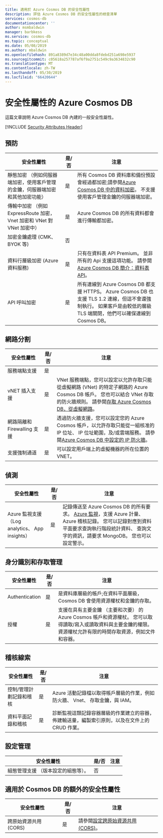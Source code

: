 ```yaml
---
title: 適用於 Azure Cosmos DB 的安全性屬性
description: 評估 Azure Cosmos DB 的安全性屬性的檢查清單
services: cosmos-db
documentationcenter: ''
author: msmbaldwin
manager: barbkess
ms.service: cosmos-db
ms.topic: conceptual
ms.date: 05/08/2019
ms.author: mbaldwin
ms.openlocfilehash: 891a8389d7e34c48a00dda8fdebd251a698e5937
ms.sourcegitcommit: c05618a257787af6f9a2751c549c9a3634832c90
ms.translationtype: MT
ms.contentlocale: zh-TW
ms.lasthandoff: 05/30/2019
ms.locfileid: "66420644"
---
```

# <a name="security-attributes-azure-cosmos-db"></a>安全性屬性的 Azure Cosmos DB

這篇文章說明 Azure Cosmos DB 內建的一般安全性屬性。

[!INCLUDE [Security Attributes Header](../../includes/security-attributes-header.md)]

## <a name="preventative"></a>預防

| 安全性屬性 | 是/否 | 注意 |
|---|---|--|
| 靜態加密 （例如伺服器端加密，使用客戶管理的金鑰，伺服器端加密和其他加密功能） | 是 | 所有 Cosmos DB 資料庫和備份預設會經過都加密;請參閱[Azure Cosmos DB 中的資料加密](database-encryption-at-rest.md)。 不支援使用客戶管理金鑰的伺服器端加密。 |
| 傳輸中加密 （例如 ExpressRoute 加密，Vnet 加密和 VNet 對 VNet 加密中）| 是 | Azure Cosmos DB 的所有資料都會進行傳輸都加密。 |
| 加密金鑰處理 (CMK、BYOK 等)| 否 |  |
| 資料行層級加密 (Azure 資料服務)| 是 | 只有在資料表 API Premium。 並非所有的 Api 支援這項功能。 請參閱[Azure Cosmos DB 簡介：資料表 API](table-introduction.md)。 |
| API 呼叫加密| 是 | 所有連線到 Azure Cosmos DB 都支援 HTTPS。 Azure Cosmos DB 也支援 TLS 1.2 連線，但這不會還強制執行。 如果客戶是由較低的層級 TLS 端關閉，他們可以確保連線到 Cosmos DB。  |

## <a name="network-segmentation"></a>網路分割

| 安全性屬性 | 是/否 | 注意 |
|---|---|--|
| 服務端點支援| 是 |  |
| vNET 插入支援| 是 | VNet 服務端點，您可以設定以允許存取只能從虛擬網路 (VNet) 的特定子網路的 Azure Cosmos DB 帳戶。 您也可以結合 VNet 存取的防火牆規則。  請參閱[存取 Azure Cosmos DB，從虛擬網路](vnet-service-endpoint.md)。 |
| 網路隔離和 Firewalling 支援| 是 | 透過防火牆支援，您可以設定您的 Azure Cosmos 帳戶，以允許存取只能從一組核准的 IP 位址、 IP 位址範圍，及/或雲端服務。 請參閱[Azure Cosmos DB 中設定的 IP 防火牆](how-to-configure-firewall.md)。|
| 支援強制通道 | 是 | 可以設定用戶端上的虛擬機器的所在位置的 VNET。   |

## <a name="detection"></a>偵測

| 安全性屬性 | 是/否 | 注意|
|---|---|--|
| Azure 監視支援 （Log analytics、 App insights）| 是 | 記錄傳送至 Azure Cosmos DB 的所有要求。 [Azure 監視](../azure-monitor/overview.md)，支援 Azure 計量、 Azure 稽核記錄。  您可以記錄對應到資料平面要求查詢執行階段統計資料、 查詢文字的資訊，請要求 MongoDB。 您也可以設定警示。 |

## <a name="identity-and-access-management"></a>身分識別和存取管理

| 安全性屬性 | 是/否 | 注意|
|---|---|--|
| Authentication| 是 | 是資料庫層級的帳戶;在資料平面層級，Cosmos DB 會使用資源權杖和金鑰的存取。 |
| 授權| 是 | 支援在具有主要金鑰 （主要和次要） 的 Azure Cosmos 帳戶和資源權杖。 您可以取得讀取/寫入或讀取資料與主要金鑰的權限。 資源權杖允許有限的時間存取資源，例如文件和容器。 |


## <a name="audit-trail"></a>稽核線索

| 安全性屬性 | 是/否 | 注意|
|---|---|--|
| 控制/管理計劃記錄和稽核| 是 | Azure 活動記錄檔以取得帳戶層級的作業，例如防火牆、 Vnet、 存取金鑰，與 IAM。 |
| 資料平面記錄和稽核 | 是 | 診斷監視這類記錄容器層級的作業建立的容器，佈建輸送量，編製索引原則，以及在文件上的 CRUD 作業。 |

## <a name="configuration-management"></a>設定管理

| 安全性屬性 | 是/否 | 注意|
|---|---|--|
| 組態管理支援 （版本設定的組態等）。| 否  | | 

## <a name="additional-security-attributes-for-cosmos-db"></a>適用於 Cosmos DB 的額外的安全性屬性

| 安全性屬性 | 是/否 | 注意|
|---|---|--|
| 跨原始資源共用 (CORS) | 是 | 請參閱[設定跨原始資源共用 (CORS)](how-to-configure-cross-origin-resource-sharing.md)。 |
